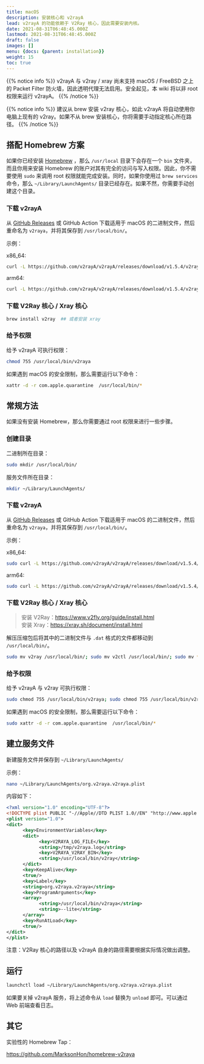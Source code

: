 ```yaml
---
title: macOS
description: 安装核心和 v2rayA
lead: v2rayA 的功能依赖于 V2Ray 核心，因此需要安装内核。
date: 2021-08-31T06:48:45.000Z
lastmod: 2021-08-31T06:48:45.000Z
draft: false
images: []
menu: {docs: {parent: installation}}
weight: 15
toc: true
---
```


{{% notice info %}}
v2rayA 与 v2ray / xray 尚未支持 macOS / FreeBSD 之上的 Packet Filter 防火墙，因此透明代理无法启用。安全起见，本 wiki 将以非 root 权限来运行 v2rayA。
{{% /notice %}}

{{% notice info %}}
建议从 brew 安装 v2ray 核心，如此 v2rayA 将自动使用你电脑上现有的 v2ray。如果不从 brew 安装核心，你将需要手动指定核心所在路径。
{{% /notice %}}

## 搭配 Homebrew 方案

如果你已经安装 [Homebrew](https://brew.sh/) ，那么 `/usr/local` 目录下会存在一个 `bin` 文件夹，而且你用来安装 Homebrew 的账户对其有完全的访问与写入权限。因此，你不需要使用 `sudo` 来调用 root 权限就能完成安装。同时，如果你使用过 `brew services` 命令，那么 `~/Library/LaunchAgents/` 目录已经存在。如果不然，你需要手动创建这个目录。

### 下载 v2rayA

从 [GitHub Releases](https://github.com/v2rayA/v2rayA/releases) 或 GitHub Action 下载适用于 macOS 的二进制文件，然后重命名为 `v2raya`，并将其保存到 `/usr/local/bin/`。

示例：

x86_64:

```bash
curl -L https://github.com/v2rayA/v2rayA/releases/download/v1.5.4/v2raya_darwin_x64_1.5.4 -o /usr/local/bin/v2raya
```

arm64:

```bash
curl -L https://github.com/v2rayA/v2rayA/releases/download/v1.5.4/v2raya_darwin_arm64_1.5.4 -o /usr/local/bin/v2raya
```

### 下载 V2Ray 核心 / Xray 核心

```bash
brew install v2ray  ## 或者安装 xray 
```

### 给予权限

给予 v2rayA 可执行权限：

```bash
chmod 755 /usr/local/bin/v2raya
```

如果遇到 macOS 的安全限制，那么需要运行以下命令：

```bash
xattr -d -r com.apple.quarantine  /usr/local/bin/*
```

## 常规方法

如果没有安装 Homebrew，那么你需要通过 root 权限来进行一些步骤。

### 创建目录

二进制所在目录：

```bash
sudo mkdir /usr/local/bin/
```

服务文件所在目录：

```bash
mkdir ~/Library/LaunchAgents/
```

### 下载 v2rayA

从 [GitHub Releases](https://github.com/v2rayA/v2rayA/releases) 或 GitHub Action 下载适用于 macOS 的二进制文件，然后重命名为 `v2raya`，并将其保存到 `/usr/local/bin/`。

示例：

x86_64:

```bash
sudo curl -L https://github.com/v2rayA/v2rayA/releases/download/v1.5.4/v2raya_darwin_x64_1.5.4 -o /usr/local/bin/v2raya
```

arm64:

```bash
sudo curl -L https://github.com/v2rayA/v2rayA/releases/download/v1.5.4/v2raya_darwin_arm64_1.5.4 -o /usr/local/bin/v2raya
```

### 下载 V2Ray 核心 / Xray 核心

> 安装 V2Ray：<https://www.v2fly.org/guide/install.html>  
> 安装 Xray：<https://xray.sh/document/install.html>

解压压缩包后将其中的二进制文件与 `.dat` 格式的文件都移动到 `/usr/local/bin/`。

```bash
sudo mv v2ray /usr/local/bin/; sudo mv v2ctl /usr/local/bin/; sudo mv *dat /usr/local/bin/
```

### 给予权限

给予 v2rayA 与 v2ray 可执行权限：

```bash
sudo chmod 755 /usr/local/bin/v2raya; sudo chmod 755 /usr/local/bin/v2ray; sudo chmod 755 /usr/local/bin/v2ctl
```

如果遇到 macOS 的安全限制，那么需要运行以下命令：

```bash
sudo xattr -d -r com.apple.quarantine  /usr/local/bin/*
```

## 建立服务文件

新建服务文件并保存到 `~/Library/LaunchAgents/`

示例：

```bash
nano ~/Library/LaunchAgents/org.v2raya.v2raya.plist
```

内容如下：

```xml
<?xml version="1.0" encoding="UTF-8"?>
<!DOCTYPE plist PUBLIC "-//Apple//DTD PLIST 1.0//EN" "http://www.apple.com/DTDs/PropertyList-1.0.dtd">
<plist version="1.0">
<dict>
      <key>EnvironmentVariables</key>
      <dict>
            <key>V2RAYA_LOG_FILE</key>
            <string>/tmp/v2raya.log</string>
            <key>V2RAYA_V2RAY_BIN</key>
            <string>/usr/local/bin/v2ray</string>
      </dict>
      <key>KeepAlive</key>
      <true/>
      <key>Label</key>
      <string>org.v2raya.v2raya</string>
      <key>ProgramArguments</key>
      <array>
            <string>/usr/local/bin/v2raya</string>
            <string>--lite</string>
      </array>
      <key>RunAtLoad</key>
      <true/>
</dict>
</plist>
```

注意：V2Ray 核心的路径以及 v2rayA 自身的路径需要根据实际情况做出调整。

## 运行

```bash
launchctl load ~/Library/LaunchAgents/org.v2raya.v2raya.plist
```

如果要关掉 v2rayA 服务，将上述命令从 `load` 替换为 `unload` 即可。可以通过 Web 前端查看日志。

## 其它

实验性的 Homebrew Tap：

<https://github.com/MarksonHon/homebrew-v2raya>
